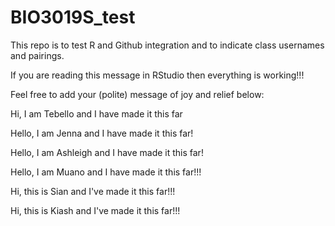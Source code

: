 # BIO3019S_test
This repo is to test R and Github integration and to indicate class usernames and pairings.

If you are reading this message in RStudio then everything is working!!!

Feel free to add your (polite) message of joy and relief below:

Hi, I am Tebello and I have made it this far

Hello, I am Jenna and I have made it this far!

Hello, I am Ashleigh and I have made it this far!

Hello, I am Muano and I have made it this far!!!

Hi, this is Sian and I've made it this far!!!

Hi, this is Kiash and I've made it this far!!!

